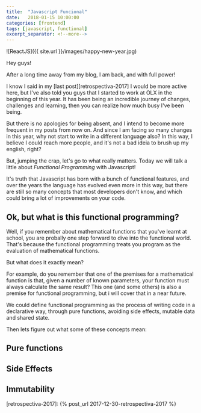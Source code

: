 ```yaml
---
title:  "Javascript Funcional"
date:   2018-01-15 10:00:00
categories: [frontend]
tags: [javascript, functional]
excerpt_separator: <!--more-->
---
```


![ReactJS]({{ site.url }}/images/happy-new-year.jpg)

Hey guys!

After a long time away from my blog, I am back, and with full power! 

I know I said in my [last post][retrospectiva-2017] I would be more active here, but I've also told you guys that I started to work at OLX in the beginning of this year. It has been being an incredible journey of changes, challenges and learning, then you can realize how much busy I've been being.

But there is no apologies for being absent, and I intend to become more frequent in my posts from now on. And since I am facing so many changes in this year, why not start to write in a different language also? In this way, I believe I could reach more people, and it's not a bad ideia to brush up my english, right?

But, jumping the crap, let's go to what really matters. Today we will talk a little about *Functional Programming* with Javascript!

<!--more-->

It's truth that Javascript has born with a bunch of functional features, and over the years the language has evolved even more in this way, but there are still so many concepts that most developers don't know, and which could bring a lot of improvements on your code.

## Ok, but what is this functional programming?

Well, if you remember about mathematical functions that you've learnt at school, you are probally one step forward to dive into the functional world. That's because the functional programming treats you program as the evaluation of mathematical functions.

But what does it exactly mean?

For example, do you remember that one of the premises for a mathematical function is that, given a number of known parameters, your function must always calculate the same result? This one (and some others) is also a premise for functional programming, but i will cover that in a near future.

We could define functional programming as the process of writing code in a declarative way, through pure functions, avoiding side effects, mutable data and shared state.

Then lets figure out what some of these concepts mean:

## Pure functions

## Side Effects

## Immutability


[retrospectiva-2017]: {% post_url 2017-12-30-retrospectiva-2017 %}